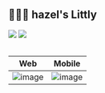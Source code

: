 ## 🙋🏻‍♀️ hazel's Littly
<div>
  <img src="https://img.shields.io/badge/HTML-E34F26?style=flat&logo=html5&logoColor=white" />
  <img src="https://img.shields.io/badge/CSS-1572B6?style=flat&logo=css3&logoColor=white" />  
</div>

<br />

| Web | Mobile |
| ----------------------------------------------------------------------------------------- | ----------------------------------------------------------------------------------------- |
| ![image](https://github.com/user-attachments/assets/14f02a68-1caf-4b83-b793-023c86bacb34) | ![image](https://github.com/user-attachments/assets/0854cbd9-c9e3-4c56-b0bc-a86f8211c206) |
